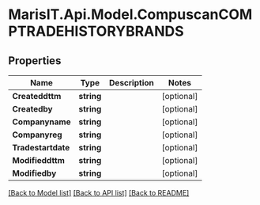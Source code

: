 
# MarisIT.Api.Model.CompuscanCOMPTRADEHISTORYBRANDS

## Properties

Name | Type | Description | Notes
------------ | ------------- | ------------- | -------------
**Createddttm** | **string** |  | [optional] 
**Createdby** | **string** |  | [optional] 
**Companyname** | **string** |  | [optional] 
**Companyreg** | **string** |  | [optional] 
**Tradestartdate** | **string** |  | [optional] 
**Modifieddttm** | **string** |  | [optional] 
**Modifiedby** | **string** |  | [optional] 

[[Back to Model list]](../README.md#documentation-for-models)
[[Back to API list]](../README.md#documentation-for-api-endpoints)
[[Back to README]](../README.md)

